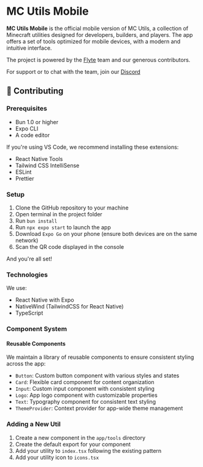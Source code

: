 # MC Utils Mobile

**MC Utils Mobile** is the official mobile version of MC Utils, a collection of Minecraft utilities designed for developers, builders, and players. The app offers a set of tools optimized for mobile devices, with a modern and intuitive interface.

The project is powered by the [Flyte](https://flyte.gg) team and our generous contributors.

For support or to chat with the team, join our [Discord](https://discord.gg/flyte)

## 📝 Contributing

### Prerequisites
- Bun 1.0 or higher
- Expo CLI
- A code editor

If you're using VS Code, we recommend installing these extensions:
- React Native Tools
- Tailwind CSS IntelliSense
- ESLint
- Prettier

### Setup
1. Clone the GitHub repository to your machine
2. Open terminal in the project folder
3. Run `bun install`
4. Run `npx expo start` to launch the app
5. Download `Expo Go` on your phone (ensure both devices are on the same network)
6. Scan the QR code displayed in the console

And you're all set!

### Technologies
We use:
- React Native with Expo
- NativeWind (TailwindCSS for React Native)
- TypeScript

### Component System

#### Reusable Components
We maintain a library of reusable components to ensure consistent styling across the app:

- `Button`: Custom button component with various styles and states
- `Card`: Flexible card component for content organization
- `Input`: Custom input component with consistent styling
- `Logo`: App logo component with customizable properties
- `Text`: Typography component for consistent text styling
- `ThemeProvider`: Context provider for app-wide theme management

### Adding a New Util

1. Create a new component in the `app/tools` directory
2. Create the default export for your component
3. Add your utility to `index.tsx` following the existing pattern
4. Add your utility icon to `icons.tsx`
